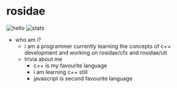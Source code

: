 # rosidae


![hello](https://img.shields.io/badge/Rosidae-says%20hello!-brightgreen)
![stats](https://github-readme-stats.vercel.app/api?username=rosidae)


- who am i?
  - i am a programmer currently learning the concepts of c++ development and working on rosidae/cfx and rosidae/utl
  - trivia about me
    - c++ is my favourite language
    - i am learning c++ still
    - javascript is second favourite language
